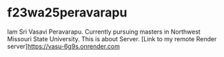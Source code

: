 # f23wa25peravarapu
Iam Sri Vasavi Peravarapu.
Currently pursuing masters in Northwest Missouri State University.
This is about Server.
[Link to my remote Render server]<https://vasu-6g9s.onrender.com>
